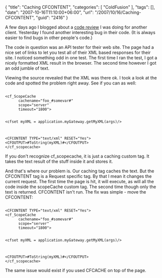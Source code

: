 {
	"title": "Caching CFCONTENT",
	"categories": [
		"ColdFusion"
	],
	"tags": [],
	"date": "2007-10-16T11:10:00+06:00",
	"url": "/2007/10/16/Caching-CFCONTENT",
	"guid": "2416"
}

A few days ago I blogged about a <a href="http://www.raymondcamden.com/index.cfm/2007/10/11/ColdFusion-and-Verity-Tip--Getting-results-found-when-paging">code review</a> I was doing for another client. Yesterday I found another interesting bug in their code. (It is always easier to find bugs in other people's code.)
<!--more-->
The code in question was an API tester for their web site. The page had a nice set of links to let you test all of their XML based responses for their site. I noticed something odd in one test. The first time I ran the test, I got a nicely formatted XML result in the browser. The second time however I got an odd jumble of text.

Viewing the source revealed that the XML was there ok. I took a look at the code and spotted the problem right away. See if you can as well:

<code>
&lt;cf_ScopeCache
      cachename="foo_#somevar#"
      scope="server"
      timeout="1800"&gt;

&lt;cfset myXML = application.myGateway.getMyXML(args)/&gt;

&lt;CFCONTENT TYPE="text/xml" RESET="Yes"&gt;
&lt;CFOUTPUT&gt;#ToString(myXML)#&lt;/CFOUTPUT&gt;
&lt;/cf_scopecache&gt;
</code>

If you don't recognize cf_scopecache, it is just a caching custom tag. It takes the text result of the stuff inside it and stores it.

And that's where our problem is. Our caching tag caches the text. But the CFCONTENT tag is a Request specific tag. By that I mean it changes the current request. The first time the page is hit, it will execute, as will all the code inside the scopeCache custom tag. The second time though only the text is returned. CFCONTENT isn't run. The fix was simple - move the CFCONTENT:

<code>
&lt;CFCONTENT TYPE="text/xml" RESET="Yes"&gt;
&lt;cf_ScopeCache
      cachename="foo_#somevar#"
      scope="server"
      timeout="1800"&gt;

&lt;cfset myXML = application.myGateway.getMyXML(args)/&gt;

&lt;CFOUTPUT&gt;#ToString(myXML)#&lt;/CFOUTPUT&gt;
&lt;/cf_scopecache&gt;
</code>

The same issue would exist if you used CFCACHE on top of the page.